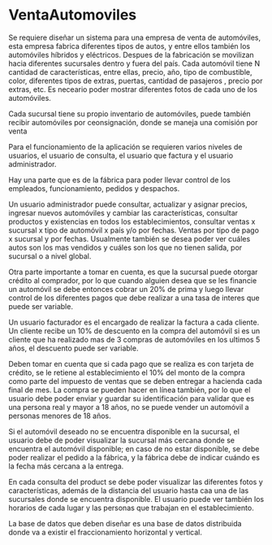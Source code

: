 # VentaAutomoviles

Se requiere diseñar un sistema  para una empresa de venta de automóviles, esta empresa fabrica diferentes tipos de autos, y entre ellos también los automóviles híbridos y eléctricos.  Despues de la fabricación se movilizan hacia diferentes sucursales dentro y fuera del país. Cada automóvil tiene N cantidad de características, entre ellas, precio, año, tipo de combustible, color, diferentes tipos de extras, puertas, cantidad de pasajeros , precio por extras, etc.  Es neceario poder mostrar diferentes fotos de cada uno de los automóviles.

Cada sucursal tiene su propio inventario de automóviles,  puede también recibir automóviles por ceonsignación, donde se maneja una comisión por venta

Para el funcionamiento de la aplicación se requieren varios niveles de usuarios, el usuario de consulta, el usuario que factura y el usuario administrador.

Hay una parte que es de la fábrica para poder llevar control de los empleados, funcionamiento, pedidos y despachos.

Un usuario administrador puede consultar, actualizar y asignar precios, ingresar nuevos automóviles y cambiar las características, consultar productos y existencias en todos los establecimientos, consultar ventas x sucursal  x tipo de automóvil  x país y/o por fechas. Ventas  por tipo de pago x sucursal y por fechas.  Usualmente también se desea poder ver cuáles autos son los mas vendidos y cuáles son los que no tienen salida, por sucursal o a nivel global.

Otra parte importante a tomar en cuenta, es que la sucursal puede otorgar crédito al comprador, por lo que cuando alguien desea que se les financie un automóvil se debe entonces cobrar un 20% de prima y luego llevar control de los diferentes pagos que debe realizar a una tasa de interes que puede ser variable.

Un usuario facturador es el encargado de realizar la factura a cada cliente.  Un cliente recibe un 10% de descuento en la compra del automóvil  si es un cliente que ha realizado mas de 3 compras de automóviles en los ultimos 5 años, el descuento puede ser variable.

Deben tomar en cuenta que si cada pago que se realiza es con tarjeta de crédito, se le retiene al establecimiento el 10% del monto de la compra como parte del impuesto de ventas que se deben entregar a hacienda cada final de mes.   La compra  se pueden hacer en línea también, por lo que el usuario debe poder enviar y guardar su identificación para validar que es una persona  real y mayor a 18 años, no se puede vender un automóvil a personas menores de 18 años.

Si el automóvil deseado no se encuentra disponible en la sucursal, el usuario debe de poder visualizar la sucursal más cercana donde se encuentra el automóvil disponible;  en caso de no estar disponible, se debe poder realizar el pedido a la fábrica, y la fábrica debe de indicar cuándo es la fecha más cercana a la entrega.

En cada consulta del product se debe poder visualizar las diferentes fotos y características, además de la distancia del usuario hasta caa una de las sucursales donde se encuentra disponible. El usuario puede ver también los horarios de cada lugar y las personas que trabajan en el  establecimiento.

La base de datos que deben diseñar es una base de datos distribuida donde va a existir el fraccionamiento horizontal y vertical.
